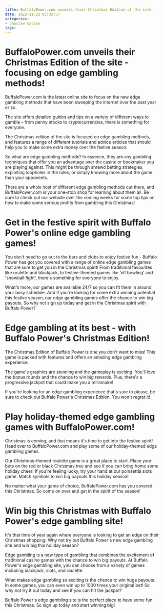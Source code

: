 ```yaml
---
title: BuffaloPower.com unveils their Christmas Edition of the site   focusing on edge gambling methods!
date: 2022-11-21 03:33:57
categories:
- Choctaw Casino
tags:
---
```



#  BuffaloPower.com unveils their Christmas Edition of the site - focusing on edge gambling methods!

BuffaloPower.com is the latest online site to focus on the new edge gambling methods that have been sweeping the internet over the past year or so.

The site offers detailed guides and tips on a variety of different ways to gamble – from penny stocks to cryptocurrencies, there is something for everyone.

The Christmas edition of the site is focused on edge gambling methods, and features a range of different tutorials and advice articles that should help you to make some extra money over the festive season.

So what are edge gambling methods? In essence, they are any gambling techniques that offer you an advantage over the casino or bookmaker you are playing against. This might be through shrewd betting strategies, exploiting loopholes in the rules, or simply knowing more about the game than your opponents.

There are a whole host of different edge gambling methods out there, and BuffaloPower.com is your one-stop shop for learning about them all. Be sure to check out our website over the coming weeks for some top tips on how to make some serious profits from gambling this Christmas!

#  Get in the festive spirit with Buffalo Power's online edge gambling games!

You don't need to go out to the bars and clubs to enjoy festive fun - Buffalo Power has got you covered with a range of online edge gambling games that are sure to get you in the Christmas spirit! From traditional favourites like roulette and blackjack, to festive-themed games like 'elf bowling' and 'snowball fight', there's something for everyone to enjoy.

What's more, our games are available 24/7 so you can fit them in around your busy schedule. And if you're looking for some extra winning potential this festive season, our edge gambling games offer the chance to win big payouts. So why not sign up today and get in the Christmas spirit with Buffalo Power?

#  Edge gambling at its best - with Buffalo Power's Christmas Edition!

The Christmas Edition of Buffalo Power is one you don't want to miss! This game is packed with features and offers an amazing edge gambling experience.

The game's graphics are stunning and the gameplay is exciting. You'll love the bonus rounds and the chance to win big rewards. Plus, there's a progressive jackpot that could make you a millionaire!

If you're looking for an edge gambling experience that's sure to please, be sure to check out Buffalo Power's Christmas Edition. You won't regret it!

#  Play holiday-themed edge gambling games with BuffaloPower.com!

Christmas is coming, and that means it's time to get into the festive spirit! Head over to BuffaloPower.com and play some of our holiday-themed edge gambling games.

Our Christmas-themed roulette game is a great place to start. Place your bets on the red or black Christmas tree and see if you can bring home some holiday cheer! If you're feeling lucky, try your hand at our poinsettia slots game. Match symbols to win big payouts this holiday season!

No matter what your game of choice, BuffaloPower.com has you covered this Christmas. So come on over and get in the spirit of the season!

#  Win big this Christmas with Buffalo Power's edge gambling site!

It's that time of year again where everyone is looking to get an edge on their Christmas shopping. Why not try out Buffalo Power's new edge gambling site and win big this holiday season?

Edge gambling is a new type of gambling that combines the excitement of traditional casino games with the chance to win big payouts. At Buffalo Power's edge gambling site, you can choose from a variety of games including blackjack, slots, and roulette.

What makes edge gambling so exciting is the chance to win huge payouts. In some games, you can even win up to 1000 times your original bet! So why not try it out today and see if you can hit the jackpot?

Buffalo Power's edge gambling site is the perfect place to have some fun this Christmas. So sign up today and start winning big!